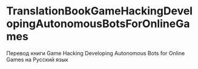 # TranslationBookGameHackingDevelopingAutonomousBotsForOnlineGames
Перевод книги Game Hacking Developing Autonomous Bots for Online Games на Русский язык
